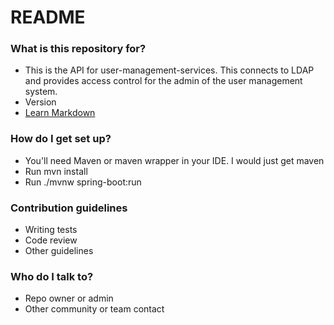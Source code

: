 # README #

### What is this repository for? ###

* This is the API for user-management-services.  This connects to LDAP and provides access control for the admin of the user management system.
* Version
* [Learn Markdown](https://bitbucket.org/tutorials/markdowndemo)

### How do I get set up? ###

* You'll need Maven or maven wrapper in your IDE.  I would just get maven
* Run mvn install
* Run ./mvnw spring-boot:run

### Contribution guidelines ###

* Writing tests
* Code review
* Other guidelines

### Who do I talk to? ###

* Repo owner or admin
* Other community or team contact